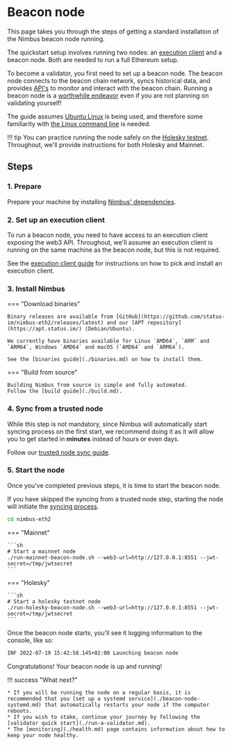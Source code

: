 # Beacon node

This page takes you through the steps of getting a standard installation of the Nimbus beacon node running.

The quickstart setup involves running two nodes: an [execution client](./eth1.md) and a beacon node.
Both are needed to run a full Ethereum setup.

To become a validator, you first need to set up a beacon node.
The beacon node connects to the beacon chain network, syncs historical data, and provides [API's](./rest-api.md) to monitor and interact with the beacon chain.
Running a beacon node is a [worthwhile endeavor](https://vitalik.ca/general/2021/05/23/scaling.html#its-crucial-for-blockchain-decentralization-for-regular-users-to-be-able-to-run-a-node) even if you are not planning on validating yourself!

The guide assumes [Ubuntu Linux](https://ubuntu.com/download/server) is being used, and therefore some familiarity with [the Linux command line](https://ubuntu.com/tutorials/command-line-for-beginners) is needed.

!!! tip
    You can practice running the node safely on the [Holesky testnet](./holesky.md).
    Throughout, we'll provide instructions for both Holesky and Mainnet.


## Steps

### 1. Prepare

Prepare your machine by installing [Nimbus' dependencies](./install.md).

### 2. Set up an execution client

To run a beacon node, you need to have access to an execution client exposing the web3 API.
Throughout, we'll assume an execution client is running on the same machine as the beacon node, but this is not required.

See the [execution client guide](./eth1.md) for instructions on how to pick and install an execution client.

### 3. Install Nimbus

=== "Download binaries"

    Binary releases are available from [GitHub](https://github.com/status-im/nimbus-eth2/releases/latest) and our [APT repository](https://apt.status.im/) (Debian/Ubuntu).

    We currently have binaries available for Linux `AMD64`, `ARM` and `ARM64`, Windows `AMD64` and macOS (`AMD64` and `ARM64`).

    See the [binaries guide](./binaries.md) on how to install them.


=== "Build from source"

    Building Nimbus from source is simple and fully automated.
    Follow the [build guide](./build.md).


### 4. Sync from a trusted node

While this step is not mandatory, since Nimbus will automatically start syncing process on the first start, we recommend doing it as it will allow you to get started in **minutes** instead of hours or even days.

Follow our [trusted node sync guide](./trusted-node-sync.md).


### 5. Start the node

Once you've completed previous steps, it is time to start the beacon node.

If you have skipped the syncing from a trusted node step, starting the node will initiate the [syncing process](./start-syncing.md).

```sh
cd nimbus-eth2
```

=== "Mainnet"

    ```sh
    # Start a mainnet node
    ./run-mainnet-beacon-node.sh --web3-url=http://127.0.0.1:8551 --jwt-secret=/tmp/jwtsecret
    ```

=== "Holesky"

    ```sh
    # Start a holesky testnet node
    ./run-holesky-beacon-node.sh --web3-url=http://127.0.0.1:8551 --jwt-secret=/tmp/jwtsecret
    ```

Once the beacon node starts, you'll see it logging information to the console, like so:

```sh
INF 2022-07-19 15:42:58.145+02:00 Launching beacon node                      topics="beacnde" version=v22.10.1-97a1cdc4-stateofus ...
```

Congratulations!
Your beacon node is up and running!

!!! success "What next?"

    * If you will be running the node on a regular basis, it is recommended that you [set up a systemd service](./beacon-node-systemd.md) that automatically restarts your node if the computer reboots.
    * If you wish to stake, continue your journey by following the [validator quick start](./run-a-validator.md).
    * The [monitoring](./health.md) page contains information about how to keep your node healthy.
